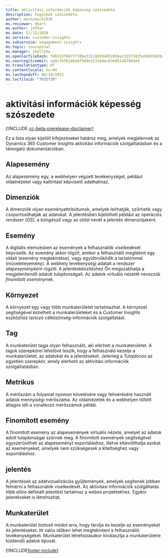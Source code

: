 ```yaml
---
title: aktivitási információk képesség szószedete
description: Fogalmak szószedete.
author: mochimochi016
ms.reviewer: mhart
ms.author: jefhar
ms.date: 11/12/2020
ms.service: customer-insights
ms.subservice: engagement-insights
ms.topic: conceptual
ms.manager: shellyha
ms.openlocfilehash: fd6513f66777f8be312c8b594d52836ac325f2825e9d019d2ba0f49c587cf8ca
ms.sourcegitcommit: aa0cfbf6240a9f560e3131bdec63e051a8786dd4
ms.translationtype: HT
ms.contentlocale: hu-HU
ms.lasthandoff: 08/10/2021
ms.locfileid: "7035739"
---
```

# <a name="engagement-insights-capability-glossary"></a>aktivitási információk képesség szószedete

[!INCLUDE [cc-beta-prerelease-disclaimer](includes/cc-beta-prerelease-disclaimer.md)]

Ez a lista olyan kijelölt kifejezéseket határoz meg, amelyek megjelennek az Dynamics 365 Customer Insights aktivitási információk szolgáltatásban és a támogató dokumentációban.

## <a name="base-event"></a>Alapesemény

Az alapesemény egy, a webhelyen végzett tevékenységet, például oldalnézetet vagy kattintást képviselő adathalmaz. 

## <a name="dimensions"></a>Dimenziók

A dimenziók olyan eseményattribútumok, amelyek leírhatják, szűrhetik vagy csoportosíthatják az adatokat. A jelentésben kijelölheti például az operációs *rendszer (OS)*, a *böngésző* vagy az *oldal* nevét a jelentés dimenziójaként.

## <a name="event"></a>Esemény

A digitális elemzésben az események a felhasználók viselkedését képviselik. Az esemény akkor rögzít, amikor a felhasználó megtekint egy oldalt (esemény megtekintése), vagy együttműködik a tartalommal (műveletesemény). A webhely tevékenységi adatait a rendszer *alapeseményként* rögzíti. A jelentéskészítéshez Ön megszabhatja a megjelenítendő adatok tulajdonságait. Az adatok virtuális nézetét nevezzük *finomított eseménynek*. 

## <a name="environment"></a>Környezet

 A környezet egy vagy több munkaterületet tartalmazhat. A környezet segítségével kezelheti a munkaterületeket és a Customer Insights eszközhöz tartozó célközönség-információk szolgáltatást.

## <a name="member"></a>Tag

A munkaterület tagja olyan felhasználó, aki elérheti a munkaterületet. A tagok szerepkörei lehetővé teszik, hogy a felhasználó kezelje a munkaterületet, az adatokat és a jelentéseket. Jelenleg a *Tulajdonos* az egyetlen szerepkör, amely elérhető az aktivitási információk szolgáltatásban.

## <a name="metric"></a>Metrikus

A mérőszám a folyamat nyomon követésére vagy felmérésére használt adatok mennyiségi mérőszáma. Az oldalnézetek és a webhelyen töltött átlagos idő a vonatkozó mérőszámok példái.

## <a name="refined-event"></a>Finomított esemény

A finomított esemény az alapesemények virtuális nézete, amelyet az adatok adott tulajdonságai szűrnek meg. A finomított események segítségével egyszerűsítheti az alapeseményt exportáláshoz, illetve eltávolíthatja azokat az eseményeket, amelyek nem szükségesek a kitettséghez vagy exportáláshoz.

## <a name="report"></a>jelentés

A jelentések az adatvizualizációs gyűjtemények, amelyek segítenek jobban felmérni a felhasználók viselkedését. Az aktivitási információk szolgáltatás több előre definiált jelentést tartalmaz a webes projektekhez. Egyéni jelentéseket is létrehozhat. 

## <a name="workspace"></a>Munkaterület

A munkaterület biztosít módot arra, hogy tárolja és kezelje az eseményeket és jelentéseket. Itt valós időben lehet megtekinteni a felhasználói tevékenységeket. Munkaterület létrehozásakor kiválasztja a munkaterületre küldendő adatok típusát.


[!INCLUDE[footer-include](../includes/footer-banner.md)]